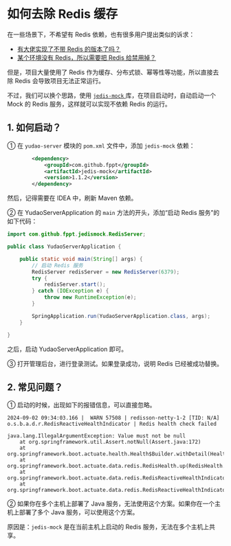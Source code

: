 # 如何去除 Redis 缓存

在一些场景下，不希望有 Redis 依赖，也有很多用户提出类似的诉求：

- [有大佬实现了不带 Redis 的版本了吗？](https://github.com/YunaiV/ruoyi-vue-pro/issues/645)
- [某个环境没有 Redis，所以需要把 Redis 给禁用掉？](https://t.zsxq.com/6CCPX)

但是，项目大量使用了 Redis 作为缓存、分布式锁、幂等性等功能，所以直接去除 Redis 会导致项目无法正常运行。

不过，我们可以换个思路，使用 [`jedis-mock` ](https://github.com/fppt/jedis-mock)库，在项目启动时，自动启动一个 Mock 的 Redis 服务，这样就可以实现不依赖 Redis 的运行。

## 1. 如何启动？

① 在 `yudao-server` 模块的 `pom.xml` 文件中，添加 `jedis-mock` 依赖：

```xml
        <dependency>
            <groupId>com.github.fppt</groupId>
            <artifactId>jedis-mock</artifactId>
            <version>1.1.2</version>
        </dependency>
```

然后，记得需要在 IDEA 中，刷新 Maven 依赖。

② 在 YudaoServerApplication 的 `main` 方法的开头，添加“启动 Redis 服务”的如下代码：

```java
import com.github.fppt.jedismock.RedisServer;

public class YudaoServerApplication {

    public static void main(String[] args) {
        // 启动 Redis 服务
        RedisServer redisServer = new RedisServer(6379);
        try {
            redisServer.start();
        } catch (IOException e) {
            throw new RuntimeException(e);
        }

        SpringApplication.run(YudaoServerApplication.class, args);
    }

}
```

之后，启动 YudaoServerApplication 即可。

③ 打开管理后台，进行登录测试。如果登录成功，说明 Redis 已经被成功替换。

## 2. 常见问题？

① 启动的时候，出现如下的报错信息，可以直接忽略。

```text
2024-09-02 09:34:03.166 |  WARN 57508 | redisson-netty-1-2 [TID: N/A] o.s.b.a.d.r.RedisReactiveHealthIndicator | Redis health check failed

java.lang.IllegalArgumentException: Value must not be null
	at org.springframework.util.Assert.notNull(Assert.java:172)
	at org.springframework.boot.actuate.health.Health$Builder.withDetail(Health.java:247)
	at org.springframework.boot.actuate.data.redis.RedisHealth.up(RedisHealth.java:37)
	at org.springframework.boot.actuate.data.redis.RedisReactiveHealthIndicator.up(RedisReactiveHealthIndicator.java:73)
	at org.springframework.boot.actuate.data.redis.RedisReactiveHealthIndicator.lambda$getHealth$4(RedisReactiveHealthIndicator.java:69)
```

② 如果你在多个主机上部署了 Java 服务，无法使用这个方案。如果你在一个主机上部署了多个 Java 服务，可以使用这个方案。

原因是：`jedis-mock` 是在当前主机上启动的 Redis 服务，无法在多个主机上共享。